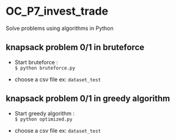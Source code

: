 # OC_P7_invest_trade
Solve problems using algorithms in Python

## knapsack problem 0/1 in bruteforce

- Start bruteforce :  
`$ python bruteforce.py`

- choose a csv file
ex: `dataset_test`

## knapsack problem 0/1 in greedy algorithm

- Start greedy algorithm :  
`$ python optimized.py`

- choose a csv file
ex: `dataset_test`
